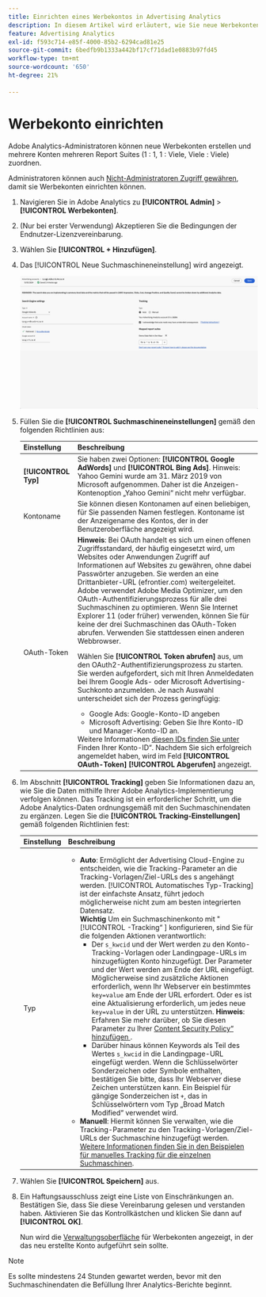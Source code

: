 ```yaml
---
title: Einrichten eines Werbekontos in Advertising Analytics
description: In diesem Artikel wird erläutert, wie Sie neue Werbekonten erstellen und mehrere Konten mehreren Report Suites zuordnen.
feature: Advertising Analytics
exl-id: f593c714-e85f-4000-85b2-6294cad81e25
source-git-commit: 6bedfb9b1333a442bf17cf71dad1e0883b97fd45
workflow-type: tm+mt
source-wordcount: '650'
ht-degree: 21%

---
```


# Werbekonto einrichten

Adobe Analytics-Administratoren können neue Werbekonten erstellen und mehrere Konten mehreren Report Suites (1 : 1, 1 : Viele, Viele : Viele) zuordnen.

Administratoren können auch [Nicht-Administratoren Zugriff gewähren](/help/integrate/c-advertising-analytics/overview.md#section_FCC58EB635954A32990D4E67B52B4369), damit sie Werbekonten einrichten können.

<!--
![](assets/aa_accounts.png)
-->

1. Navigieren Sie in Adobe Analytics zu **[!UICONTROL Admin]** > **[!UICONTROL Werbekonten]**.
1. (Nur bei erster Verwendung) Akzeptieren Sie die Bedingungen der Endnutzer-Lizenzvereinbarung.
1. Wählen Sie **[!UICONTROL + Hinzufügen]**.
1. Das [!UICONTROL Neue Suchmaschineneinstellung] wird angezeigt.

   ![](assets/aa-new-se-account.png)

1. Füllen Sie die **[!UICONTROL Suchmaschineneinstellungen]** gemäß den folgenden Richtlinien aus:

   | Einstellung | Beschreibung |
   | --- | --- |
   | **[!UICONTROL Typ]** | Sie haben zwei Optionen: **[!UICONTROL Google AdWords]** und **[!UICONTROL Bing Ads]**. Hinweis: Yahoo Gemini wurde am 31. März 2019 von Microsoft aufgenommen. Daher ist die Anzeigen-Kontenoption „Yahoo Gemini“ nicht mehr verfügbar. |
   | Kontoname | Sie können diesen Kontonamen auf einen beliebigen, für Sie passenden Namen festlegen.  Kontoname ist der Anzeigename des Kontos, der in der Benutzeroberfläche angezeigt wird. |
   | OAuth-Token | **Hinweis**: Bei OAuth handelt es sich um einen offenen Zugriffsstandard, der häufig eingesetzt wird, um Websites oder Anwendungen Zugriff auf Informationen auf Websites zu gewähren, ohne dabei Passwörter anzugeben. Sie werden an eine Drittanbieter-URL (efrontier.com) weitergeleitet. Adobe verwendet Adobe Media Optimizer, um den OAuth-Authentifizierungsprozess für alle drei Suchmaschinen zu optimieren. Wenn Sie Internet Explorer 11 (oder früher) verwenden, können Sie für keine der drei Suchmaschinen das OAuth-Token abrufen. Verwenden Sie stattdessen einen anderen Webbrowser.<p>Wählen Sie **[!UICONTROL Token abrufen]** aus, um den OAuth2-Authentifizierungsprozess zu starten. Sie werden aufgefordert, sich mit Ihren Anmeldedaten bei Ihrem Google Ads- oder Microsoft Advertising-Suchkonto anzumelden. Je nach Auswahl unterscheidet sich der Prozess geringfügig: <ul><li>Google Ads: Google-Konto-ID angeben</li><li>Microsoft Advertising: Geben Sie Ihre Konto-ID und Manager-Konto-ID an.</li></ul>Weitere Informationen [ diesen IDs finden Sie unter ](aa-locate-account-id.md)Finden Ihrer Konto-ID“. Nachdem Sie sich erfolgreich angemeldet haben, wird im Feld **[!UICONTROL OAuth-Token]** **[!UICONTROL Abgerufen]** angezeigt. |

1. Im Abschnitt **[!UICONTROL Tracking]** geben Sie Informationen dazu an, wie Sie die Daten mithilfe Ihrer Adobe Analytics-Implementierung verfolgen können. Das Tracking ist ein erforderlicher Schritt, um die Adobe Analytics-Daten ordnungsgemäß mit den Suchmaschinendaten zu ergänzen.
Legen Sie die **[!UICONTROL Tracking-Einstellungen]** gemäß folgenden Richtlinien fest:

   | Einstellung | Beschreibung |
   | --- | --- |
   | Typ | <ul><li>**Auto**: Ermöglicht der Advertising Cloud-Engine zu entscheiden, wie die Tracking-Parameter an die Tracking-Vorlagen/Ziel-URLs des s angehängt werden. [!UICONTROL Automatisches Typ-Tracking] ist der einfachste Ansatz, führt jedoch möglicherweise nicht zum am besten integrierten Datensatz.<br>**Wichtig** Um ein Suchmaschinenkonto mit &quot;[!UICONTROL -Tracking“ &#x200B;] konfigurieren, sind Sie für die folgenden Aktionen verantwortlich:<ul><li>Der `s_kwcid` und der Wert werden zu den Konto-Tracking-Vorlagen oder Landingpage-URLs im hinzugefügten Konto hinzugefügt. Der Parameter und der Wert werden am Ende der URL eingefügt. Möglicherweise sind zusätzliche Aktionen erforderlich, wenn Ihr Webserver ein bestimmtes `key=value` am Ende der URL erfordert. Oder es ist eine Aktualisierung erforderlich, um jedes neue `key=value` in der URL zu unterstützen. **Hinweis**: Erfahren Sie mehr darüber, ob Sie diesen Parameter zu Ihrer [Content Security Policy“ hinzufügen ](https://experienceleague.adobe.com/en/docs/id-service/using/reference/csp).</li><li>Darüber hinaus können Keywords als Teil des Wertes `s_kwcid` in die Landingpage-URL eingefügt werden. Wenn die Schlüsselwörter Sonderzeichen oder Symbole enthalten, bestätigen Sie bitte, dass Ihr Webserver diese Zeichen unterstützen kann. Ein Beispiel für gängige Sonderzeichen ist `+`, das in Schlüsselwörtern vom Typ „Broad Match Modified“ verwendet wird.</li></ul></li><li>**Manuell**: Hiermit können Sie verwalten, wie die Tracking-Parameter zu den Tracking-Vorlagen/Ziel-URLs der Suchmaschine hinzugefügt werden. [Weitere Informationen finden Sie in den Beispielen für manuelles Tracking für die einzelnen Suchmaschinen](/help/integrate/c-advertising-analytics/c-adanalytics-workflow/aa-manual-vs-automatic-tracking.md).</li></ul> |

1. Wählen Sie **[!UICONTROL Speichern]** aus.
1. Ein Haftungsausschluss zeigt eine Liste von Einschränkungen an. Bestätigen Sie, dass Sie diese Vereinbarung gelesen und verstanden haben. Aktivieren Sie das Kontrollkästchen und klicken Sie dann auf **[!UICONTROL OK]**.

   Nun wird die [Verwaltungsoberfläche](/help/integrate/c-advertising-analytics/c-adanalytics-workflow/aa-manage-ad-accounts.md) für Werbekonten angezeigt, in der das neu erstellte Konto aufgeführt sein sollte.

>[!NOTE]
>
>Es sollte mindestens 24 Stunden gewartet werden, bevor mit den Suchmaschinendaten die Befüllung Ihrer Analytics-Berichte beginnt.
